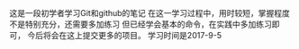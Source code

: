 这是一段初学者学习Git和github的笔记
在这一学习过程中，用时较短，掌握程度不是特别充分，还需要多加练习
但已经学会基本的命令，在实践中多加练习即可，
今后将会在这上提交更多的项目。
学习时间是2017-9-5
